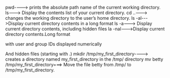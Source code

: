 pwd----> prints the absolute path name of the current working directory.
ls---> Display the contents list of your current directory.
cd ..---> changes the working directory to the user’s home directory.
ls -al--->Display current directory contents in a long format
 ls -a---> Display current directory contents, including hidden files 
la -nal--->Display current directory contents.Long format

with user and group IDs displayed numerically

And hidden files (starting with .)
mkdir /tmp/my_first_directory----> creates a directory named my_first_directory in the /tmp/ directory
mv betty /tmp/my_first_directory===> Move the file betty from /tmp/ to /tmp/my_first_directory.
